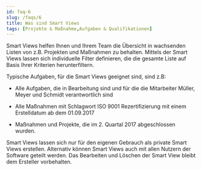 ```yaml
---
id: faq-6
slug: /faqs/6
title: Was sind Smart Views
tags: [Projekte & Maßnahme,Aufgaben & Qualifikationen]
---
```

Smart Views helfen Ihnen und Ihrem Team die Übersicht in wachsenden Listen von z.B. Projekten und Maßnahmen zu behalten. Mittels der Smart Views lassen sich individuelle Filter definieren, die die gesamte Liste auf Basis Ihrer Kriterien herunterfiltern.

Typische Aufgaben, für die Smart Views geeignet sind, sind z.B:

*   Alle Aufgaben, die in Bearbeitung sind und für die die Mitarbeiter Müller, Meyer und Schmidt verantwortlich sind

*   Alle Maßnahmen mit Schlagwort ISO 9001 Rezertifizierung mit einem Erstelldatum ab dem 01.09.2017

*   Maßnahmen und Projekte, die im 2. Quartal 2017 abgeschlossen wurden.

Smart Views lassen sich nur für den eigenen Gebrauch als private Smart Views erstellen. Alternativ können Smart Views auch mit allen Nutzern der Software geteilt werden. Das Bearbeiten und Löschen der Smart View bleibt dem Ersteller vorbehalten.